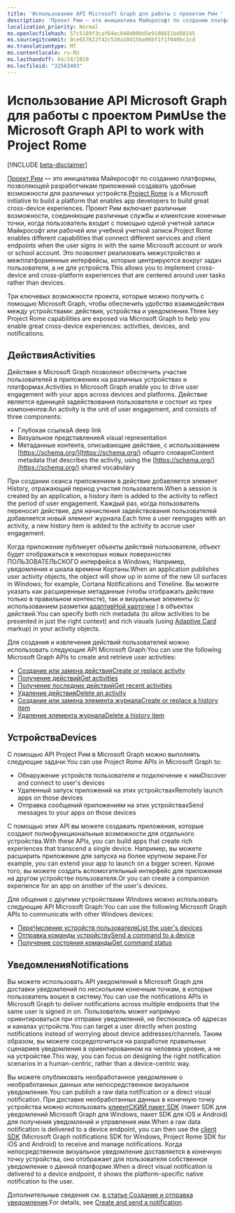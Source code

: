 ```yaml
---
title: 'Использование API Microsoft Graph для работы с проектом Рим '
description: 'Проект Рим — это инициатива Майкрософт по созданию платформы, позволяющей разработчикам приложений создавать удобные возможности для различных устройств. Проект Рим включает различные возможности, соединяющие различные службы и клиентские конечные точки, когда пользователь входит с помощью одной учетной записи Майкрософт или рабочей или учебной учетной записи. Это позволяет реализовать межустройство и межплатформенные интерфейсы, которые центрируются вокруг задач пользователя, а не для устройств. '
localization_priority: Normal
ms.openlocfilehash: 57c5189f3caf64ec048d000d5e9108811bd88145
ms.sourcegitcommit: 0ce657622f42c510a104156a96bf1f1f040bc1cd
ms.translationtype: MT
ms.contentlocale: ru-RU
ms.lasthandoff: 04/24/2019
ms.locfileid: "32563403"
---
```

# <a name="use-the-microsoft-graph-api-to-work-with-project-rome"></a><span data-ttu-id="5157a-105">Использование API Microsoft Graph для работы с проектом Рим</span><span class="sxs-lookup"><span data-stu-id="5157a-105">Use the Microsoft Graph API to work with Project Rome</span></span> 

[!INCLUDE [beta-disclaimer](../../includes/beta-disclaimer.md)]

<span data-ttu-id="5157a-106">[Проект Рим](https://developer.microsoft.com/en-us/windows/project-rome) — это инициатива Майкрософт по созданию платформы, позволяющей разработчикам приложений создавать удобные возможности для различных устройств.</span><span class="sxs-lookup"><span data-stu-id="5157a-106">[Project Rome](https://developer.microsoft.com/en-us/windows/project-rome) is a Microsoft initiative to build a platform that enables app developers to build great cross-device experiences.</span></span> <span data-ttu-id="5157a-107">Проект Рим включает различные возможности, соединяющие различные службы и клиентские конечные точки, когда пользователь входит с помощью одной учетной записи Майкрософт или рабочей или учебной учетной записи.</span><span class="sxs-lookup"><span data-stu-id="5157a-107">Project Rome enables different capabilities that connect different services and client endpoints when the user signs in with the same Microsoft account or work or school account.</span></span> <span data-ttu-id="5157a-108">Это позволяет реализовать межустройство и межплатформенные интерфейсы, которые центрируются вокруг задач пользователя, а не для устройств.</span><span class="sxs-lookup"><span data-stu-id="5157a-108">This allows you to implement cross-device and cross-platform experiences that are centered around user tasks rather than devices.</span></span> 

<span data-ttu-id="5157a-109">Три ключевых возможности проекта, которые можно получить с помощью Microsoft Graph, чтобы обеспечить удобство взаимодействия между устройствами: действия, устройства и уведомления.</span><span class="sxs-lookup"><span data-stu-id="5157a-109">Three key Project Rome capabilities are exposed via Microsoft Graph to help you enable great cross-device experiences: activities, devices, and notifications.</span></span> 

## <a name="activities"></a><span data-ttu-id="5157a-110">Действия</span><span class="sxs-lookup"><span data-stu-id="5157a-110">Activities</span></span>

<span data-ttu-id="5157a-111">Действия в Microsoft Graph позволяют обеспечить участие пользователей в приложениях на различных устройствах и платформах.</span><span class="sxs-lookup"><span data-stu-id="5157a-111">Activities in Microsoft Graph enable you to drive user engagement with your apps across devices and platforms.</span></span> <span data-ttu-id="5157a-112">Действие является единицей задействования пользователя и состоит из трех компонентов:</span><span class="sxs-lookup"><span data-stu-id="5157a-112">An activity is the unit of user engagement, and consists of three components:</span></span>

- <span data-ttu-id="5157a-113">Глубокая ссылка</span><span class="sxs-lookup"><span data-stu-id="5157a-113">A deep link</span></span>
- <span data-ttu-id="5157a-114">Визуальное представление</span><span class="sxs-lookup"><span data-stu-id="5157a-114">A visual representation</span></span>
- <span data-ttu-id="5157a-115">Метаданные контента, описывающие действие, с использованием [https://schema.org/](https://schema.org/) общего словаря</span><span class="sxs-lookup"><span data-stu-id="5157a-115">Content metadata that describes the activity, using the [https://schema.org/](https://schema.org/) shared vocabulary</span></span>

<span data-ttu-id="5157a-116">При создании сеанса приложением в действие добавляется элемент History, отражающий период участия пользователя.</span><span class="sxs-lookup"><span data-stu-id="5157a-116">When a session is created by an application, a history item is added to the activity to reflect the period of user engagement.</span></span> <span data-ttu-id="5157a-117">Каждый раз, когда пользователь переносит действие, для начисления задействования пользователей добавляется новый элемент журнала.</span><span class="sxs-lookup"><span data-stu-id="5157a-117">Each time a user reengages with an activity, a new history item is added to the activity to accrue user engagement.</span></span>

<span data-ttu-id="5157a-118">Когда приложение публикует объекты действий пользователя, объект будет отображаться в некоторых новых поверхностях ПОЛЬЗОВАТЕЛЬСКОГО интерфейса в Windows; Например, уведомления и шкала времени Кортаны.</span><span class="sxs-lookup"><span data-stu-id="5157a-118">When an application publishes user activity objects, the object will show up in some of the new UI surfaces in Windows; for example, Cortana Notifications and Timeline.</span></span> <span data-ttu-id="5157a-119">Вы можете указать как расширенные метаданные (чтобы отображать действия только в правильном контексте), так и визуальные элементы (с использованием разметки [адаптивНой карточки](https://adaptivecards.io/) ) в объектах действий.</span><span class="sxs-lookup"><span data-stu-id="5157a-119">You can specify both rich metadata (to allow activities to be presented in just the right context) and rich visuals (using [Adaptive Card](https://adaptivecards.io/) markup) in your activity objects.</span></span>

<span data-ttu-id="5157a-120">Для создания и извлечения действий пользователей можно использовать следующие API Microsoft Graph:</span><span class="sxs-lookup"><span data-stu-id="5157a-120">You can use the following Microsoft Graph APIs to create and retrieve user activities:</span></span>

- [<span data-ttu-id="5157a-121">Создание или замена действия</span><span class="sxs-lookup"><span data-stu-id="5157a-121">Create or replace activity</span></span>](../api/projectrome-put-activity.md)
- [<span data-ttu-id="5157a-122">Получение действий</span><span class="sxs-lookup"><span data-stu-id="5157a-122">Get activities</span></span>](../api/projectrome-get-activities.md)
- [<span data-ttu-id="5157a-123">Получение последних действий</span><span class="sxs-lookup"><span data-stu-id="5157a-123">Get recent activities</span></span>](../api/projectrome-get-recent-activities.md)
- [<span data-ttu-id="5157a-124">Удаление действия</span><span class="sxs-lookup"><span data-stu-id="5157a-124">Delete an activity</span></span>](../api/projectrome-delete-activity.md)
- [<span data-ttu-id="5157a-125">Создание или замена элемента журнала</span><span class="sxs-lookup"><span data-stu-id="5157a-125">Create or replace a history item</span></span>](../api/projectrome-put-historyitem.md)
- [<span data-ttu-id="5157a-126">Удаление элемента журнала</span><span class="sxs-lookup"><span data-stu-id="5157a-126">Delete a history item</span></span>](../api/projectrome-delete-historyitem.md)

## <a name="devices"></a><span data-ttu-id="5157a-127">Устройства</span><span class="sxs-lookup"><span data-stu-id="5157a-127">Devices</span></span>

<span data-ttu-id="5157a-128">С помощью API Project Рим в Microsoft Graph можно выполнять следующие задачи:</span><span class="sxs-lookup"><span data-stu-id="5157a-128">You can use Project Rome APIs in Microsoft Graph to:</span></span>

- <span data-ttu-id="5157a-129">Обнаружение устройств пользователя и подключение к ним</span><span class="sxs-lookup"><span data-stu-id="5157a-129">Discover and connect to user's devices</span></span>
- <span data-ttu-id="5157a-130">Удаленный запуск приложений на этих устройствах</span><span class="sxs-lookup"><span data-stu-id="5157a-130">Remotely launch apps on those devices</span></span>
- <span data-ttu-id="5157a-131">Отправка сообщений приложениям на этих устройствах</span><span class="sxs-lookup"><span data-stu-id="5157a-131">Send messages to your apps on those devices</span></span>

<span data-ttu-id="5157a-132">С помощью этих API вы можете создавать приложения, которые создают полнофункциональные возможности для отдельного устройства.</span><span class="sxs-lookup"><span data-stu-id="5157a-132">With these APIs, you can build apps that create rich experiences that transcend a single device.</span></span> <span data-ttu-id="5157a-133">Например, вы можете расширить приложение для запуска на более крупном экране.</span><span class="sxs-lookup"><span data-stu-id="5157a-133">For example, you can extend your app to launch on a bigger screen.</span></span> <span data-ttu-id="5157a-134">Кроме того, вы можете создать вспомогательный интерфейс для приложения на другом устройстве пользователя.</span><span class="sxs-lookup"><span data-stu-id="5157a-134">Or you can create a companion experience for an app on another of the user's devices.</span></span>

<span data-ttu-id="5157a-135">Для общения с другими устройствами Windows можно использовать следующие API Microsoft Graph:</span><span class="sxs-lookup"><span data-stu-id="5157a-135">You can use the following Microsoft Graph APIs to communicate with other Windows devices:</span></span>

- [<span data-ttu-id="5157a-136">ПереЧисление устройств пользователя</span><span class="sxs-lookup"><span data-stu-id="5157a-136">List the user's devices</span></span>](../api/user-list-devices.md)
- [<span data-ttu-id="5157a-137">Отправка команды устройству</span><span class="sxs-lookup"><span data-stu-id="5157a-137">Send a command to a device</span></span>](../api/send-device-command.md)
- [<span data-ttu-id="5157a-138">Получение состояния команды</span><span class="sxs-lookup"><span data-stu-id="5157a-138">Get command status</span></span>](../api/get-device-command-status.md)

## <a name="notifications"></a><span data-ttu-id="5157a-139">Уведомления</span><span class="sxs-lookup"><span data-stu-id="5157a-139">Notifications</span></span>

<span data-ttu-id="5157a-140">Вы можете использовать API уведомлений в Microsoft Graph для доставки уведомлений по нескольким конечным точкам, в которых пользователь вошел в систему.</span><span class="sxs-lookup"><span data-stu-id="5157a-140">You can use the notifications APIs in Microsoft Graph to deliver notifications across multiple endpoints that the same user is signed in on.</span></span> <span data-ttu-id="5157a-141">Пользователь может напрямую ориентироваться при отправке уведомлений, не беспокоясь об адресах и каналах устройств.</span><span class="sxs-lookup"><span data-stu-id="5157a-141">You can target a user directly when posting notifications instead of worrying about device addresses/channels.</span></span> <span data-ttu-id="5157a-142">Таким образом, вы можете сосредоточиться на разработке правильных сценариев уведомления в ориентированном на человека уровне, а не на устройстве.</span><span class="sxs-lookup"><span data-stu-id="5157a-142">This way, you can focus on designing the right notification scenarios in a human-centric, rather than a device-centric way.</span></span> 

<span data-ttu-id="5157a-143">Вы можете опубликовать необработанное уведомление о необработанных данных или непосредственное визуальное уведомление.</span><span class="sxs-lookup"><span data-stu-id="5157a-143">You can publish a raw data notification or a direct visual notification.</span></span> <span data-ttu-id="5157a-144">При доставке необработанных данных в конечную точку устройства можно использовать [клиентСКИЙ пакет SDK](https://github.com/Microsoft/project-rome) (пакет SDK для уведомлений Microsoft Graph для Windows, пакет SDK для iOS и Android) для получения уведомлений и управления ими.</span><span class="sxs-lookup"><span data-stu-id="5157a-144">When a raw data notification is delivered to a device endpoint, you can then use the [client SDK](https://github.com/Microsoft/project-rome) (Microsoft Graph notifications SDK for Windows, Project Rome SDK for iOS and Android) to receive and manage notifications.</span></span> <span data-ttu-id="5157a-145">Когда непосредственное визуальное уведомление доставляется в конечную точку устройства, оно отображает для пользователя собственное уведомление о данной платформе.</span><span class="sxs-lookup"><span data-stu-id="5157a-145">When a direct visual notification is delivered to a device endpoint, it shows the platform-specific native notification to the user.</span></span> 

<span data-ttu-id="5157a-146">Дополнительные сведения см. [в статье Создание и отправка уведомления](../api/projectrome-notification-post.md).</span><span class="sxs-lookup"><span data-stu-id="5157a-146">For details, see [Create and send a notification](../api/projectrome-notification-post.md).</span></span>

